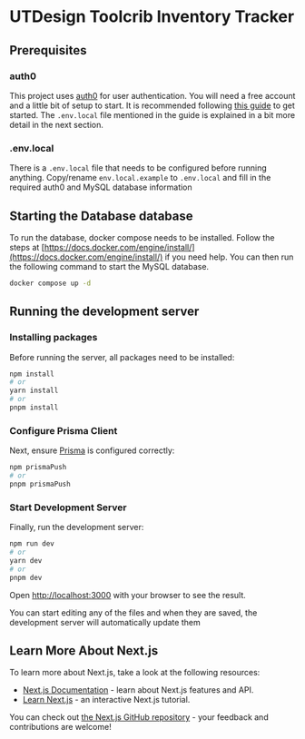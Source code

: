 # UTDesign Toolcrib Inventory Tracker

## Prerequisites

### auth0

This project uses [auth0](https://auth0.com) for user authentication. You will need a free account and a little bit of setup to start. It is recommended following [this guide](https://auth0.com/docs/quickstart/webapp/nextjs/01-login) to get started. The `.env.local` file mentioned in the guide is explained in a bit more detail in the next section.

### .env.local

There is a `.env.local` file that needs to be configured before running anything. Copy/rename `env.local.example` to `.env.local` and fill in the required auth0 and MySQL database information

## Starting the Database database

To run the database, docker compose needs to be installed. Follow the steps at [https://docs.docker.com/engine/install/](https://docs.docker.com/engine/install/) if you need help. You can then run the following command to start the MySQL database.

```bash
docker compose up -d
```

## Running the development server

### Installing packages

Before running the server, all packages need to be installed:

```bash
npm install
# or
yarn install
# or
pnpm install
```

### Configure Prisma Client

Next, ensure [Prisma](https://www.prisma.io) is configured correctly:

```bash
npm prismaPush
# or
pnpm prismaPush
```

### Start Development Server

Finally, run the development server:

```bash
npm run dev
# or
yarn dev
# or
pnpm dev
```

Open [http://localhost:3000](http://localhost:3000) with your browser to see the result.

You can start editing any of the files and when they are saved, the development server will automatically update them

## Learn More About Next.js

To learn more about Next.js, take a look at the following resources:

- [Next.js Documentation](https://nextjs.org/docs) - learn about Next.js features and API.
- [Learn Next.js](https://nextjs.org/learn) - an interactive Next.js tutorial.

You can check out [the Next.js GitHub repository](https://github.com/vercel/next.js/) - your feedback and contributions are welcome!
